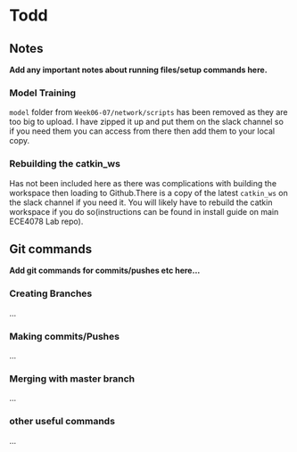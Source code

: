 # Todd
## Notes
<b>Add any important notes about running files/setup commands here.</b>

### Model Training
```model``` folder from ```Week06-07/network/scripts``` has been removed as they are too big to upload. 
I have zipped it up and put them on the slack channel so if you need them you can access from there then add them to your local copy.

### Rebuilding the catkin_ws
Has not been included here as there was complications with building the workspace then loading to Github.There is a copy of the latest ```catkin_ws``` on the slack channel if you need it. You will likely have to rebuild the catkin workspace if you do so(instructions can be found in install guide on main ECE4078 Lab repo).

## Git commands
<b>Add git commands for commits/pushes etc here...</b>

### Creating Branches
...
### Making commits/Pushes
...
### Merging with master branch
...
### other useful commands
...
